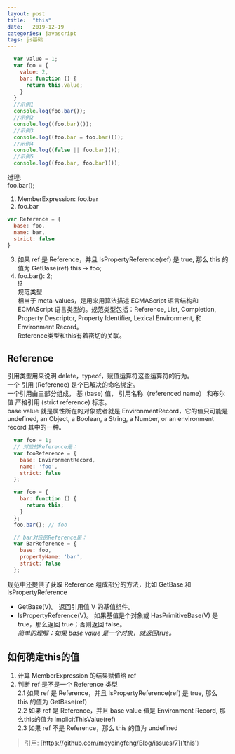 ```yaml
---
layout: post  
title:  "this"  
date:   2019-12-19  
categories: javascript  
tags: js基础  
---  
```


``` javascript  
  var value = 1;
  var foo = {
    value: 2,
    bar: function () {
      return this.value;
    }
  }
  //示例1
  console.log(foo.bar());
  //示例2
  console.log((foo.bar)());
  //示例3
  console.log((foo.bar = foo.bar)());
  //示例4
  console.log((false || foo.bar)());
  //示例5
  console.log((foo.bar, foo.bar)());
```  
过程:  
foo.bar();  
1. MemberExpression: foo.bar
2. foo.bar 
``` javascript
var Reference = {
  base: foo,
  name: bar,
  strict: false
}  
```  
3. 如果 ref 是 Reference，并且 IsPropertyReference(ref) 是 true, 那么 this 的值为 GetBase(ref)
this -> foo;
4. foo.bar(): 2;  
⁉️  
规范类型  
相当于 meta-values，是用来用算法描述 ECMAScript 语言结构和 ECMAScript 语言类型的。规范类型包括：Reference, List, Completion, Property Descriptor, Property Identifier, Lexical Environment, 和 Environment Record。  
Reference类型和this有着密切的关联。
## Reference  
引用类型用来说明 delete，typeof，赋值运算符这些运算符的行为。  
一个 引用 (Reference) 是个已解决的命名绑定。  
一个引用由三部分组成， 基 (base) 值， 引用名称（referenced name） 和布尔值 严格引用 (strict reference) 标志。  
base value 就是属性所在的对象或者就是 EnvironmentRecord，它的值只可能是 undefined, an Object, a Boolean, a String, a Number, or an environment record 其中的一种。  
``` javascript
  var foo = 1;
  // 对应的Reference是：
  var fooReference = {
    base: EnvironmentRecord,
    name: 'foo',
    strict: false
  };  
```  
``` javascript
  var foo = {
    bar: function () {
      return this;
    }
  };
  foo.bar(); // foo

  // bar对应的Reference是：
  var BarReference = {
    base: foo,
    propertyName: 'bar',
    strict: false
  };  
```  
规范中还提供了获取 Reference 组成部分的方法，比如 GetBase 和 IsPropertyReference  
- GetBase(V)。 返回引用值 V 的基值组件。  
- IsPropertyReference(V)。 如果基值是个对象或 HasPrimitiveBase(V) 是 true，那么返回 true；否则返回 false。  
*简单的理解：如果 base value 是一个对象，就返回true。*   

## 如何确定this的值  
1. 计算 MemberExpression 的结果赋值给 ref  
2. 判断 ref 是不是一个 Reference 类型  
  2.1 如果 ref 是 Reference，并且 IsPropertyReference(ref) 是 true, 那么 this 的值为 GetBase(ref)  
  2.2 如果 ref 是 Reference，并且 base value 值是 Environment Record, 那么this的值为 ImplicitThisValue(ref)  
  2.3 如果 ref 不是 Reference，那么 this 的值为 undefined


> 引用: [https://github.com/mqyqingfeng/Blog/issues/7]('this')
